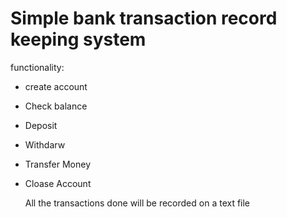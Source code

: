 # Simple bank transaction record keeping system
functionality:
- create account  
- Check balance
- Deposit
- Withdarw
- Transfer Money
- Cloase Account  
  
  All the transactions done will be recorded on a text file
